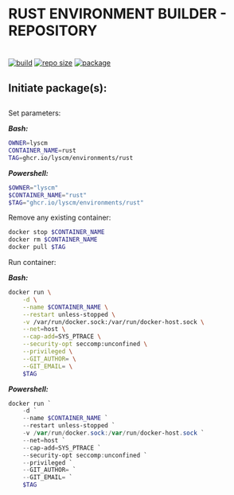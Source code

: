 # RUST ENVIRONMENT BUILDER - REPOSITORY <h1> 
 
[![build](https://img.shields.io/github/workflow/status/lyscm/environments-rust/environment-rust%20-%20ci?logo=github)](https://github.com/lyscm/environments-rust/blob/master/.github/workflows/build-action.yml)
[![repo size](https://img.shields.io/github/repo-size/lyscm/environments-rust?logo=github)](https://github.com/lyscm/environments-rust)
[![package](https://img.shields.io/static/v1?label=package&message=rust&color=yellowgreen&logo=github)](https://github.com/lyscm/environments-rust/pkgs/container/environments%2Frust)

## Initiate package(s): <h2> 

Set parameters:

***Bash:***
```bash
OWNER=lyscm
CONTAINER_NAME=rust
TAG=ghcr.io/lyscm/environments/rust
```

***Powershell:***
```powershell
$OWNER="lyscm"
$CONTAINER_NAME="rust"
$TAG="ghcr.io/lyscm/environments/rust"
```

Remove any existing container:

```bash
docker stop $CONTAINER_NAME
docker rm $CONTAINER_NAME
docker pull $TAG
```

Run container:

 ***Bash:***
```bash
docker run \
    -d \
    --name $CONTAINER_NAME \
    --restart unless-stopped \
    -v /var/run/docker.sock:/var/run/docker-host.sock \
    --net=host \
    --cap-add=SYS_PTRACE \
    --security-opt seccomp:unconfined \
    --privileged \
    --GIT_AUTHOR= \
    --GIT_EMAIL= \
    $TAG
```
 
***Powershell:***
```powershell
docker run `
    -d `
    --name $CONTAINER_NAME `
    --restart unless-stopped `
    -v /var/run/docker.sock:/var/run/docker-host.sock `
    --net=host `
    --cap-add=SYS_PTRACE `
    --security-opt seccomp:unconfined `
    --privileged `
    --GIT_AUTHOR= `
    --GIT_EMAIL= `
    $TAG
```
